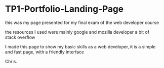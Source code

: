 # TP1-Portfolio-Landing-Page

this was my page presented for my final exam of the web developer course

the resources I used were mainly google and mozilla developer a bit of stack overflow

I made this page to show my basic skills as a web developer, it is a simple and fast page, with a friendly interface

Chris.
